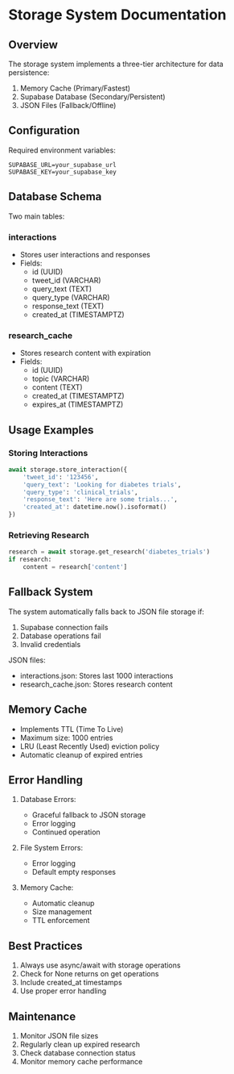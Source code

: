 # Storage System Documentation

## Overview
The storage system implements a three-tier architecture for data persistence:
1. Memory Cache (Primary/Fastest)
2. Supabase Database (Secondary/Persistent)
3. JSON Files (Fallback/Offline)

## Configuration
Required environment variables:
```env
SUPABASE_URL=your_supabase_url
SUPABASE_KEY=your_supabase_key
```

## Database Schema
Two main tables:

### interactions
- Stores user interactions and responses
- Fields:
  * id (UUID)
  * tweet_id (VARCHAR)
  * query_text (TEXT)
  * query_type (VARCHAR)
  * response_text (TEXT)
  * created_at (TIMESTAMPTZ)

### research_cache
- Stores research content with expiration
- Fields:
  * id (UUID)
  * topic (VARCHAR)
  * content (TEXT)
  * created_at (TIMESTAMPTZ)
  * expires_at (TIMESTAMPTZ)

## Usage Examples

### Storing Interactions
```python
await storage.store_interaction({
    'tweet_id': '123456',
    'query_text': 'Looking for diabetes trials',
    'query_type': 'clinical_trials',
    'response_text': 'Here are some trials...',
    'created_at': datetime.now().isoformat()
})
```

### Retrieving Research
```python
research = await storage.get_research('diabetes_trials')
if research:
    content = research['content']
```

## Fallback System
The system automatically falls back to JSON file storage if:
1. Supabase connection fails
2. Database operations fail
3. Invalid credentials

JSON files:
- interactions.json: Stores last 1000 interactions
- research_cache.json: Stores research content

## Memory Cache
- Implements TTL (Time To Live)
- Maximum size: 1000 entries
- LRU (Least Recently Used) eviction policy
- Automatic cleanup of expired entries

## Error Handling
1. Database Errors:
   - Graceful fallback to JSON storage
   - Error logging
   - Continued operation

2. File System Errors:
   - Error logging
   - Default empty responses

3. Memory Cache:
   - Automatic cleanup
   - Size management
   - TTL enforcement

## Best Practices
1. Always use async/await with storage operations
2. Check for None returns on get operations
3. Include created_at timestamps
4. Use proper error handling

## Maintenance
1. Monitor JSON file sizes
2. Regularly clean up expired research
3. Check database connection status
4. Monitor memory cache performance